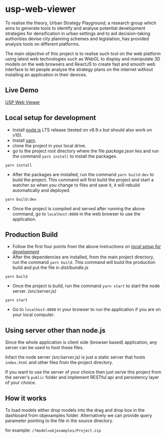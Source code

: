 # usp-web-viewer

To realise the theory, Urban Strategy Playground; a research group which aims to generate tools to identify and analyse potential development strategies for densification in urban settings and to aid decision-taking authorities devise city planning schemes and legislation, has provided analysis tools on different platforms.

The main objective of this project is to realise such tool on the web platform using latest web technologies such as WebGL to display and manipulate 3D models on the web browsers and ReactJS to create fast and smooth web interface to let people analyse the strategy plans on the internet without installing an application in their devices.

## Live Demo
[USP Web Viewer](https://usp-web-viewer.herokuapp.com/?model=objexamples/Project.zip)

## Local setup for development

- Install [node.js](https://nodejs.org/en/) LTS release (tested on v8.9.x but should also work on v10).
- Install [yarn](https://yarnpkg.com/en/).
- clone the project in your local drive.
- go to the project root directory where the file _package.json_ lies and run the command `yarn install` to install the packages.

```
yarn install
``` 

- After the packages are installed, run the command `yarn build:dev` to build the project. This command will first build the project and start a watcher so when you change to files and save it, it will rebuild automatically and deployed.

```
yarn build:dev
```

- Once the project is compiled and served after running the above command, go to `localhost:8080` in the web browser to use the application.

## Production Build

- Follow the first four points from the above instructions on [_local setup for development_](#local-setup-for-development)
- After the dependencies are installed, from the main project directory, run the command `yarn build`. This command will build the production build and put the file in _dist/bundle.js_

```
yarn build
```

- Once the project is build, run the command `yarn start` to start the node server. _(src/server.js)_

```
yarn start
```
- Go to `localhost:8080` in your browser to run the application if you are on your local computer.

## Using server other than node.js

Since the whole application is client side (browser based) application, any server can be used to host these files.

Infact the node server _(src/server.js)_ is just a static server that hosts `index.html` and other files from the project directory.


If you want to use the server of your choice then just serve this project from the server's `public` folder and implement RESTful api and persistency layer of your choice.


## How it works

To load models either drop models into the drag and drop box in the dashboard from objexamples folder.
Alternatively we can provide query parameter pointing to the file in the source directory. 

for example: `/?model=objexamples/Project.zip`
